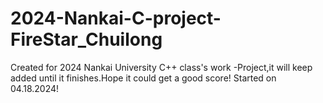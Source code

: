 # 2024-Nankai-C-project-FireStar_Chuilong
Created for 2024 Nankai University C++ class's work -Project,it will keep added until it finishes.Hope it could get a good score! Started on 04.18.2024!
